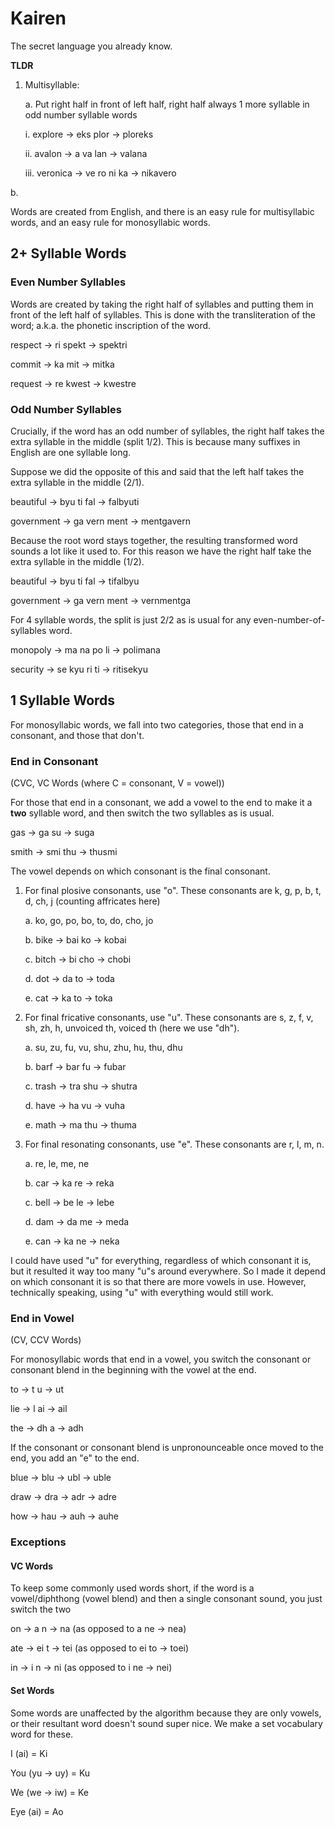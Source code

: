 # Kairen
The secret language you already know. 

**TLDR**
1. Multisyllable:

    a. Put right half in front of left half, right half always 1 more syllable in odd number syllable words
  
    i. explore -> eks plor -> ploreks
        
    ii. avalon -> a va lan -> valana
        
    iii. veronica -> ve ro ni ka -> nikavero
    
  b. 


Words are created from English, and there is an easy rule for multisyllabic words, and an easy rule for monosyllabic words.

## 2+ Syllable Words

### Even Number Syllables

Words are created by taking the right half of syllables and putting them in front of the left half of syllables. This is done with the transliteration of the word; a.k.a. the phonetic inscription of the word.

respect -> ri spekt -> spektri

commit -> ka mit -> mitka

request -> re kwest -> kwestre

### Odd Number Syllables

Crucially, if the word has an odd number of syllables, the right half takes the extra syllable in the middle (split 1/2). This is because many suffixes in English are one syllable long.

Suppose we did the opposite of this and said that the left half takes the extra syllable in the middle (2/1). 

beautiful -> byu ti fal -> falbyuti

government -> ga vern ment -> mentgavern

Because the root word stays together, the resulting transformed word sounds a lot like it used to. For this reason we have the right half take the extra syllable in the middle (1/2).

beautiful -> byu ti fal -> tifalbyu

government -> ga vern ment -> vernmentga

For 4 syllable words, the split is just 2/2 as is usual for any even-number-of-syllables word.

monopoly -> ma na po li -> polimana

security -> se kyu ri ti -> ritisekyu

## 1 Syllable Words

For monosyllabic words, we fall into two categories, those that end in a consonant, and those that don't.

### End in Consonant
(CVC, VC Words (where C = consonant, V = vowel))

For those that end in a consonant, we add a vowel to the end to make it a **two** syllable word, and then switch the two syllables as is usual.

gas -> ga su -> suga

smith -> smi thu -> thusmi

The vowel depends on which consonant is the final consonant.

1. For final plosive consonants, use "o". These consonants are k, g, p, b, t, d, ch, j (counting affricates here)
    
    a. ko, go, po, bo, to, do, cho, jo
    
    b. bike -> bai ko -> kobai
    
    c. bitch -> bi cho -> chobi
    
    d. dot -> da to -> toda
    
    e. cat -> ka to -> toka
2. For final fricative consonants, use "u". These consonants are s, z, f, v, sh, zh, h, unvoiced th, voiced th (here we use "dh").
    
    a. su, zu, fu, vu, shu, zhu, hu, thu, dhu
    
    b. barf -> bar fu -> fubar
    
    c. trash -> tra shu -> shutra
    
    d. have -> ha vu -> vuha
    
    e. math -> ma thu -> thuma
    
3. For final resonating consonants, use "e". These consonants are r, l, m, n.
    
    a. re, le, me, ne
    
    b. car -> ka re -> reka
    
    c. bell -> be le -> lebe
    
    d. dam -> da me -> meda
    
    e. can -> ka ne -> neka

I could have used "u" for everything, regardless of which consonant it is, but it resulted it way too many "u"s around everywhere. So I made it depend on which consonant it is so that there are more vowels in use. However, technically speaking, using "u" with everything would still work.

### End in Vowel
(CV, CCV Words)

For monosyllabic words that end in a vowel, you switch the consonant or consonant blend in the beginning with the vowel at the end.

to -> t u -> ut

lie -> l ai -> ail

the -> dh a -> adh

If the consonant or consonant blend is unpronounceable once moved to the end, you add an "e" to the end.

blue -> blu -> ubl -> uble

draw -> dra -> adr -> adre

how -> hau -> auh -> auhe

### Exceptions
#### VC Words
To keep some commonly used words short, if the word is a vowel/diphthong (vowel blend) and then a single consonant sound, you just switch the two

on -> a n -> na (as opposed to a ne -> nea)

ate -> ei t -> tei (as opposed to ei to -> toei)

in -> i n -> ni (as opposed to i ne -> nei)

#### Set Words
Some words are unaffected by the algorithm because they are only vowels, or their resultant word doesn't sound super nice. We make a set vocabulary word for these.

I (ai) = Ki

You (yu -> uy) = Ku

We (we -> iw) = Ke

Eye (ai) = Ao

